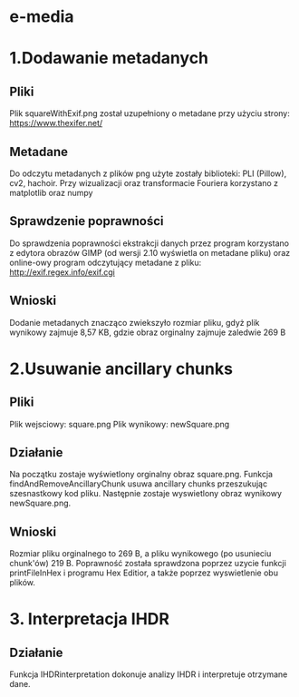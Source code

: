 # e-media

# 1.Dodawanie metadanych

## Pliki

Plik squareWithExif.png został uzupełniony o metadane przy użyciu strony:
https://www.thexifer.net/

## Metadane

Do odczytu metadanych z plików png użyte zostały biblioteki: PLI (Pillow), cv2, hachoir.
Przy wizualizacji oraz transformacie Fouriera korzystano z matplotlib oraz numpy

## Sprawdzenie poprawności

Do sprawdzenia poprawności ekstrakcji danych przez program korzystano z edytora obrazów GIMP (od wersji 2.10 wyświetla on metadane pliku) oraz online-owy program odczytujący metadane z pliku: http://exif.regex.info/exif.cgi

## Wnioski
Dodanie metadanych znacząco zwiekszyło rozmiar pliku, gdyż plik wynikowy zajmuje 8,57 KB, gdzie obraz orginalny zajmuje zaledwie 269 B

# 2.Usuwanie ancillary chunks

## Pliki
Plik wejsciowy: square.png 
Plik wynikowy: newSquare.png

## Działanie
Na początku zostaje wyświetlony orginalny obraz square.png. Funkcja findAndRemoveAncillaryChunk usuwa ancillary chunks przeszukując szesnastkowy kod pliku. Następnie zostaje wyswietlony obraz wynikowy newSquare.png.
## Wnioski
Rozmiar pliku orginalnego to 269 B, a pliku wynikowego (po usunieciu chunk'ów) 219 B. Poprawność została sprawdzona poprzez uzycie funkcji printFileInHex i programu Hex Editior, a także poprzez wyswietlenie obu plików.

# 3. Interpretacja IHDR
## Działanie
Funkcja IHDRinterpretation dokonuje analizy IHDR i interpretuje otrzymane dane.

